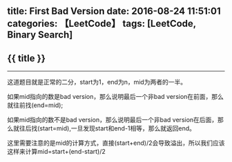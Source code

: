 title: First Bad Version
date: 2016-08-24 11:51:01
categories: 【LeetCode】
tags: [LeetCode, Binary Search]
---
## {{ title }} ##

---

这道题目就是正常的二分，start为1，end为n，mid为两者的一半。

如果mid指向的数是bad version，那么说明最后一个非bad version在前面，那么就往前找(end=mid);

如果mid指向的数不是bad version，那么说明最后一个非bad version在后面，那么就往后找(start=mid),一旦发现start和end-1相等，那么就返回end。

这里需要注意的是mid的计算方式，直接(start+end)/2会导致溢出，所以我们应该这样来计算mid=start+(end-start)/2